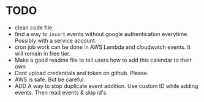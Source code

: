 # TODO

- clean code file
- find a way to `insert` events without google authentication everytime. Possibly with a service account.
- cron job work can be done in AWS Lambda and cloudwatch events. It will remain in free tier.
- Make a good readme file to tell users how to add this calendar to their own
- Dont upload credentials and token on github. Please.
- AWS is safe. But be careful.
- ADD A way to stop duplicate event addition. Use custom ID while adding events. Then read events & skip id's.
